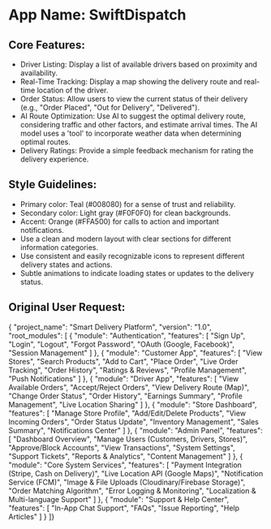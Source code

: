 # **App Name**: SwiftDispatch

## Core Features:

- Driver Listing: Display a list of available drivers based on proximity and availability.
- Real-Time Tracking: Display a map showing the delivery route and real-time location of the driver.
- Order Status: Allow users to view the current status of their delivery (e.g., "Order Placed", "Out for Delivery", "Delivered").
- AI Route Optimization: Use AI to suggest the optimal delivery route, considering traffic and other factors, and estimate arrival times. The AI model uses a 'tool' to incorporate weather data when determining optimal routes.
- Delivery Ratings: Provide a simple feedback mechanism for rating the delivery experience.

## Style Guidelines:

- Primary color: Teal (#008080) for a sense of trust and reliability.
- Secondary color: Light gray (#F0F0F0) for clean backgrounds.
- Accent: Orange (#FFA500) for calls to action and important notifications.
- Use a clean and modern layout with clear sections for different information categories.
- Use consistent and easily recognizable icons to represent different delivery states and actions.
- Subtle animations to indicate loading states or updates to the delivery status.

## Original User Request:
{  "project_name": "Smart Delivery Platform",  "version": "1.0",  "root_modules": [    {      "module": "Authentication",      "features": [        "Sign Up",        "Login",        "Logout",        "Forgot Password",        "OAuth (Google, Facebook)",        "Session Management"      ]    },    {      "module": "Customer App",      "features": [        "View Stores",        "Search Products",        "Add to Cart",        "Place Order",        "Live Order Tracking",        "Order History",        "Ratings & Reviews",        "Profile Management",        "Push Notifications"      ]    },    {      "module": "Driver App",      "features": [        "View Available Orders",        "Accept/Reject Orders",        "View Delivery Route (Map)",        "Change Order Status",        "Order History",        "Earnings Summary",        "Profile Management",        "Live Location Sharing"      ]    },    {      "module": "Store Dashboard",      "features": [        "Manage Store Profile",        "Add/Edit/Delete Products",        "View Incoming Orders",        "Order Status Update",        "Inventory Management",        "Sales Summary",        "Notifications Center"      ]    },    {      "module": "Admin Panel",      "features": [        "Dashboard Overview",        "Manage Users (Customers, Drivers, Stores)",        "Approve/Block Accounts",        "View Transactions",        "System Settings",        "Support Tickets",        "Reports & Analytics",        "Content Management"      ]    },    {      "module": "Core System Services",      "features": [        "Payment Integration (Stripe, Cash on Delivery)",        "Live Location API (Google Maps)",        "Notification Service (FCM)",        "Image & File Uploads (Cloudinary/Firebase Storage)",        "Order Matching Algorithm",        "Error Logging & Monitoring",        "Localization & Multi-language Support"      ]    },    {      "module": "Support & Help Center",      "features": [        "In-App Chat Support",        "FAQs",        "Issue Reporting",        "Help Articles"      ]    }  ]}
  